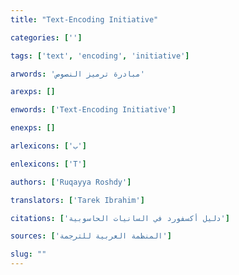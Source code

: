 ```yaml
---
title: "Text-Encoding Initiative"

categories: ['']

tags: ['text', 'encoding', 'initiative']

arwords: 'مبادرة ترميز النصوص'

arexps: []

enwords: ['Text-Encoding Initiative']

enexps: []

arlexicons: ['ب']

enlexicons: ['T']

authors: ['Ruqayya Roshdy']

translators: ['Tarek Ibrahim']

citations: ['دليل أكسفورد في السانيات الحاسوبية']

sources: ['المنظمة العربية للترجمة']

slug: ""
---
```

